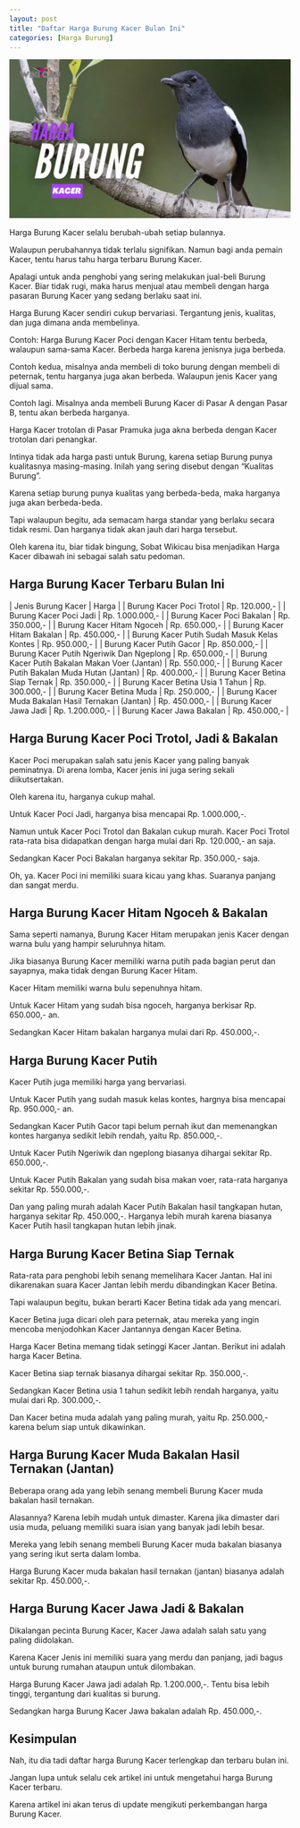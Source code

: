 ```yaml
---
layout: post
title: "Daftar Harga Burung Kacer Bulan Ini"
categories: [Harga Burung]
---
```


![](/images/harga-burung-kacer.webp)

Harga Burung Kacer selalu berubah-ubah setiap bulannya.

Walaupun perubahannya tidak terlalu signifikan. Namun bagi anda pemain Kacer, tentu harus tahu harga terbaru Burung Kacer.

Apalagi untuk anda penghobi yang sering melakukan jual-beli Burung Kacer. Biar tidak rugi, maka harus menjual atau membeli dengan harga pasaran Burung Kacer yang sedang berlaku saat ini.

Harga Burung Kacer sendiri cukup bervariasi. Tergantung jenis, kualitas, dan juga dimana anda membelinya.

Contoh: Harga Burung Kacer Poci dengan Kacer Hitam tentu berbeda, walaupun sama-sama Kacer. Berbeda harga karena jenisnya juga berbeda.

Contoh kedua, misalnya anda membeli di toko burung dengan membeli di peternak, tentu harganya juga akan berbeda. Walaupun jenis Kacer yang dijual sama.

Contoh lagi. Misalnya anda membeli Burung Kacer di Pasar A dengan Pasar B, tentu akan berbeda harganya.

Harga Kacer trotolan di Pasar Pramuka juga akna berbeda dengan Kacer trotolan dari penangkar.

Intinya tidak ada harga pasti untuk Burung, karena setiap Burung punya kualitasnya masing-masing. Inilah yang sering disebut dengan “Kualitas Burung”.

Karena setiap burung punya kualitas yang berbeda-beda, maka harganya juga akan berbeda-beda.

Tapi walaupun begitu, ada semacam harga standar yang berlaku secara tidak resmi. Dan harganya tidak akan jauh dari harga tersebut.

Oleh karena itu, biar tidak bingung, Sobat Wikicau bisa menjadikan Harga Kacer dibawah ini sebagai salah satu pedoman.

## Harga Burung Kacer Terbaru Bulan Ini

| Jenis Burung Kacer | Harga |
| Burung Kacer Poci Trotol | Rp. 120.000,- |
| Burung Kacer Poci Jadi | Rp. 1.000.000,- |
| Burung Kacer Poci Bakalan | Rp. 350.000,- |
| Burung Kacer Hitam Ngoceh | Rp. 650.000,- |
| Burung Kacer Hitam Bakalan | Rp. 450.000,- |
| Burung Kacer Putih Sudah Masuk Kelas Kontes | Rp. 950.000,- |
| Burung Kacer Putih Gacor | Rp. 850.000,- |
| Burung Kacer Putih Ngeriwik Dan Ngeplong | Rp. 650.000,- |
| Burung Kacer Putih Bakalan Makan Voer (Jantan) | Rp. 550.000,- |
| Burung Kacer Putih Bakalan Muda Hutan (Jantan) | Rp. 400.000,- |
| Burung Kacer Betina Siap Ternak | Rp. 350.000,- |
| Burung Kacer Betina Usia 1 Tahun | Rp. 300.000,- |
| Burung Kacer Betina Muda | Rp. 250.000,- |
| Burung Kacer Muda Bakalan Hasil Ternakan (Jantan) | Rp. 450.000,- |
| Burung Kacer Jawa Jadi | Rp. 1.200.000,- |
| Burung Kacer Jawa Bakalan | Rp. 450.000,- |

## Harga Burung Kacer Poci Trotol, Jadi & Bakalan

Kacer Poci merupakan salah satu jenis Kacer yang paling banyak peminatnya. Di arena lomba, Kacer jenis ini juga sering sekali diikutsertakan.

Oleh karena itu, harganya cukup mahal.

Untuk Kacer Poci Jadi, harganya bisa mencapai Rp. 1.000.000,-.

Namun untuk Kacer Poci Trotol dan Bakalan cukup murah. Kacer Poci Trotol rata-rata bisa didapatkan dengan harga mulai dari Rp. 120.000,- an saja.

Sedangkan Kacer Poci Bakalan harganya sekitar Rp. 350.000,- saja.

Oh, ya. Kacer Poci ini memiliki suara kicau yang khas. Suaranya panjang dan sangat merdu.

## Harga Burung Kacer Hitam Ngoceh & Bakalan

Sama seperti namanya, Burung Kacer Hitam merupakan jenis Kacer dengan warna bulu yang hampir seluruhnya hitam.

Jika biasanya Burung Kacer memiliki warna putih pada bagian perut dan sayapnya, maka tidak dengan Burung Kacer Hitam.

Kacer Hitam memiliki warna bulu sepenuhnya hitam.

Untuk Kacer Hitam yang sudah bisa ngoceh, harganya berkisar Rp. 650.000,- an.

Sedangkan Kacer Hitam bakalan harganya mulai dari Rp. 450.000,-.

## Harga Burung Kacer Putih

Kacer Putih juga memiliki harga yang bervariasi.

Untuk Kacer Putih yang sudah masuk kelas kontes, hargnya bisa mencapai Rp. 950.000,- an.

Sedangkan Kacer Putih Gacor tapi belum pernah ikut dan memenangkan kontes harganya sedikit lebih rendah, yaitu Rp. 850.000,-.

Untuk Kacer Putih Ngeriwik dan ngeplong biasanya dihargai sekitar Rp. 650.000,-.

Untuk Kacer Putih Bakalan yang sudah bisa makan voer, rata-rata harganya sekitar Rp. 550.000,-.

Dan yang paling murah adalah Kacer Putih Bakalan hasil tangkapan hutan, harganya sekitar Rp. 450.000,-. Harganya lebih murah karena biasanya Kacer Putih hasil tangkapan hutan lebih jinak.

## Harga Burung Kacer Betina Siap Ternak

Rata-rata para penghobi lebih senang memelihara Kacer Jantan. Hal ini dikarenakan suara Kacer Jantan lebih merdu dibandingkan Kacer Betina.

Tapi walaupun begitu, bukan berarti Kacer Betina tidak ada yang mencari.

Kacer Betina juga dicari oleh para peternak, atau mereka yang ingin mencoba menjodohkan Kacer Jantannya dengan Kacer Betina.

Harga Kacer Betina memang tidak setinggi Kacer Jantan. Berikut ini adalah harga Kacer Betina.

Kacer Betina siap ternak biasanya dihargai sekitar Rp. 350.000,-.

Sedangkan Kacer Betina usia 1 tahun sedikit lebih rendah harganya, yaitu mulai dari Rp. 300.000,-.

Dan Kacer betina muda adalah yang paling murah, yaitu Rp. 250.000,- karena belum siap untuk dikawinkan.

## Harga Burung Kacer Muda Bakalan Hasil Ternakan (Jantan)

Beberapa orang ada yang lebih senang membeli Burung Kacer muda bakalan hasil ternakan.

Alasannya? Karena lebih mudah untuk dimaster. Karena jika dimaster dari usia muda, peluang memiliki suara isian yang banyak jadi lebih besar.

Mereka yang lebih senang membeli Burung Kacer muda bakalan biasanya yang sering ikut serta dalam lomba.

Harga Burung Kacer muda bakalan hasil ternakan (jantan) biasanya adalah sekitar Rp. 450.000,-.

## Harga Burung Kacer Jawa Jadi & Bakalan

Dikalangan pecinta Burung Kacer, Kacer Jawa adalah salah satu yang paling diidolakan.

Karena Kacer Jenis ini memiliki suara yang merdu dan panjang, jadi bagus untuk burung rumahan ataupun untuk dilombakan.

Harga Burung Kacer Jawa jadi adalah Rp. 1.200.000,-. Tentu bisa lebih tinggi, tergantung dari kualitas si burung.

Sedangkan harga Burung Kacer Jawa bakalan adalah Rp. 450.000,-.

## Kesimpulan

Nah, itu dia tadi daftar harga Burung Kacer terlengkap dan terbaru bulan ini.

Jangan lupa untuk selalu cek artikel ini untuk mengetahui harga Burung Kacer terbaru.

Karena artikel ini akan terus di update mengikuti perkembangan harga Burung Kacer.